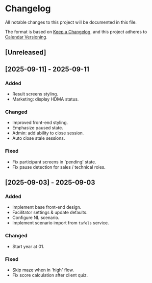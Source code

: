 # Changelog

All notable changes to this project will be documented in this file.

The format is based on [Keep a Changelog](https://keepachangelog.com/en/1.1.0/),
and this project adheres to [Calendar Versioning](https://calver.org/#scheme).

## [Unreleased]

## [2025-09-11] - 2025-09-11

### Added
- Result screens styling.
- Marketing: display HDMA status.

### Changed
- Improved front-end styling.
- Emphasize paused state.
- Admin: add ability to close session.
- Auto close stale sessions.

### Fixed
- Fix participant screens in 'pending' state.
- Fix pause detection for sales / technical roles.

## [2025-09-03] - 2025-09-03

### Added
- Implement base front-end design.
- Facilitator settings & update defaults.
- Configure NL scenario.
- Implement scenario import from `tafels` service.


### Changed
- Start year at 01.


### Fixed
- Skip maze when in 'high' flow.
- Fix score calculation after client quiz.
